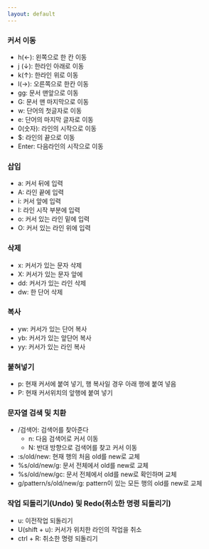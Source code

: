 ```yaml
---
layout: default
---
```


### 커서 이동
* h(←):               왼쪽으로 한 칸 이동
* j (↓):              한라인 아래로 이동
* k(↑):               한라인 위로 이동
* l(→):               오른쪽으로 한칸 이동
* gg:                 문서 맨앞으로 이동
* G:                  문서 맨 마지막으로 이동
* w:                  단어의 첫글자로 이동
* e:                  단어의 마지막 글자로 이동
* 0(숫자):             라인의 시작으로 이동
* $:                  라인의 끝으로 이동
* Enter:              다음라인의 시작으로 이동

### 삽입
* a:                         커서 뒤에 입력
* A:                        라인 끝에 입력
* i:                          커서 앞에 입력
* I:                          라인 시작 부분에 입력
* o:                         커서 있는 라인 밑에 입력
* O:                         커서 있는 라인 위에 입력

### 삭제
* x:                             커서가 있는 문자 삭제
* X:                            커서가 있는 문자 앞에 
* dd:                           커서가 있는 라인 삭제
* dw:                          한 단어 삭제

### 복사
* yw:                          커서가 있는 단어 복사
* yb:                           커서가 있는 앞단어 복사
* yy:                           커서가 있는 라인 복사

### 붙혀넣기
* p:                                현재 커서에 붙여 넣기, 행 복사일 경우 아래 행에 붙여 넣음
* P:                                현재 커서위치의 앞행에 붙여 넣기

### 문자열 검색 및 치환
* /검색어:                             검색어를 찾아준다
  * n:                                        다음 검색어로 커서 이동
  * N:                                       반대 방향으로 검색어를 찾고 커서 이동
* :s/old/new:                         현재 행의 처음 old를 new로 교체
* %s/old/new/g:                    문서 전체에서 old를 new로 교체
* %s/old/new/gc:                   문서 전체에서 old를 new로 확인하며 교체
* g/pattern/s/old/new/g:          pattern이 있는 모든 행의 old를 new로 교체

### 작업 되돌리기(Undo) 및 Redo(취소한 명령 되돌리기)
* u:                                          이전작업 되돌리기
* U(shift + u):                         커서가 위치한 라인의 작업을 취소
* ctrl + R:                                취소한 명령 되돌리기
